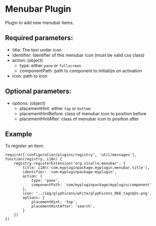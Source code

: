 Menubar Plugin
=================

Plugin to add new menubar items.

## Required parameters:

* title: The text under icon
* identifier: Identifier of this menubar icon (must be valid css class)
* action: (object)
    * type: either `pane` or `fullscreen`
    * componentPath: path to component to initialize on activation
* icon: path to icon

## Optional parameters:

* options: (object)
    * placementHint: either `top` or `bottom`
    * placementHintBefore: class of menubar icon to position before
    * placementHintAfter: class of menubar icon to position after

## Example

To register an item:

    require(['configuration/plugins/registry', 'util/messages'], function(registry, i18n) {
        registry.registerExtension('org.visallo.menubar', {
            title: i18n('com.mypluginpackage.myplugin.menubar.title'),
            identifier: 'com-mypluginpackage-myplugin',
            action: {
                type: 'pane',
                componentPath: 'com/mypluginpackage/myplugin/component'
            },
            icon: '../img/glyphicons/white/glyphicons_066_tags@2x.png',
            options: {
                placementHint: 'top',
                placementHintAfter: 'search',
            }
        })
    })
